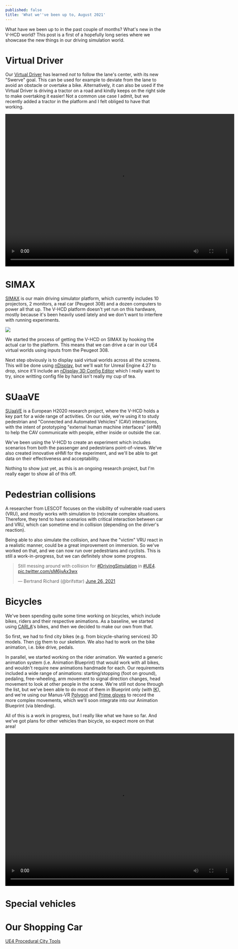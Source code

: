 ```yaml
---
published: false
title: 'What we''ve been up to, August 2021'
---
```

What have we been up to in the past couple of months? What's new in the V-HCD world? This post is a first of a hopefully long series where we showcase the new things in our driving simulation world.

# Virtual Driver

Our [Virtual Driver](/virual-driver) has learned *not* to follow the lane's center, with its new "Swerve" goal. This can be used for example to deviate from the lane to avoid an obstacle or overtake a bike. Alternatively, it can also be used if the Virtual Driver is driving a tractor on a road and kindly keeps on the right side to make overtaking it easier! Not a common use case I admit, but we recently added a tractor in the platform and I felt obliged to have that working.

<video width="720" height="480" controls>
  <source type="video/mp4" src="https://cdn.discordapp.com/attachments/725724080526852126/851710023188217876/vhcd_Preview_NetMode__Standalone_64-bit_Windows_2021-06-08_08-28-24.mp4.mp4">
</video>

# SIMAX

[SIMAX](https://lescot.univ-gustave-eiffel.fr/equipements/simulateurs-de-conduite/simax) is our main driving simulator platform, which currently includes 10 projectors, 2 monitors, a real car (Peugeot 308) and a dozen computers to power all that up. The V-HCD platform doesn't yet run on this hardware, mostly because it's been heavily used lately and we don't want to interfere with running experiments.

![](https://lescot.univ-gustave-eiffel.fr/fileadmin/redaction/LESCOT/phototeque/Equipements/Simulateur_de_conduite/Driving_simulator_03.jpg)

We started the process of getting the V-HCD on SIMAX by hooking the actual car to the platform. This means that we can drive a car in our UE4 virtual worlds using inputs from the Peugeot 308.

Next step obviously is to display said virtual worlds across all the screens. This will be done using [nDisplay](/ndisplay), but we'll wait for Unreal Engine 4.27 to drop, since it'll include an [nDisplay 3D Config Editor](https://portal.productboard.com/epicgames/1-unreal-engine-public-roadmap/c/317-ndisplay-3d-config-editor-beta) which I really want to try, since writting config file by hand isn't really my cup of tea.

# SUaaVE

[SUaaVE](https://www.suaave.eu/) is a European H2020 research project, where the V-HCD holds a key part for a wide range of activities. On our side, we're using it to study pedestrian and "Connected and Automated Vehicles" (CAV) interactions, with the intent of prototyping "external human machine interfaces" (eHMI) to help the CAV communicate with people, either inside or outside the car.

We've been using the V-HCD to create an experiment which includes scenarios from both the passenger and pedestrians point-of-views. We've also created innovative eHMI for the experiment, and we'll be able to get data on their effectiveness and acceptability.

Nothing to show just yet, as this is an ongoing research project, but I'm really eager to show all of this off.

# Pedestrian collisions

A researcher from LESCOT focuses on the visibility of vulnerable road users (VRU), and mostly works with simulation to (re)create complex situations. Therefore, they tend to have scenarios with critical interaction between car and VRU, which can sometime end in collision (depending on the driver's reaction).

Being able to also simulate the collision, and have the "victim" VRU react in a realistic manner, could be a great improvement on immersion. So we've worked on that, and we can now run over pedestrians and cyclists. This is still a work-in-progress, but we can definitely show some progress.

<blockquote class="twitter-tweet"><p lang="en" dir="ltr">Still messing around with collision for <a href="https://twitter.com/hashtag/DrivingSimulation?src=hash&amp;ref_src=twsrc%5Etfw">#DrivingSimulation</a> in <a href="https://twitter.com/hashtag/UE4?src=hash&amp;ref_src=twsrc%5Etfw">#UE4</a>. <a href="https://t.co/sM6jyAx3wx">pic.twitter.com/sM6jyAx3wx</a></p>&mdash; Bertrand Richard (@brifsttar) <a href="https://twitter.com/brifsttar/status/1408770257087500293?ref_src=twsrc%5Etfw">June 26, 2021</a></blockquote> <script async src="https://platform.twitter.com/widgets.js" charset="utf-8"></script>

# Bicycles

We've been spending quite some time working on bicycles, which include bikes, riders and their respective animations. As a baseline, we started using [CARLA](https://carla.org/)'s bikes, and then we decided to make our own from that.

So first, we had to find city bikes (e.g. from bicycle-sharing services) 3D models. Then [rig](https://en.wikipedia.org/wiki/Skeletal_animation) them to our skeleton. We also had to work on the bike animation, i.e. bike drive, pedals.

In parallel, we started working on the rider animation. We wanted a generic animation system (i.e. Animation Blueprint) that would work with all bikes, and wouldn't require new animations handmade for each. Our requirements included a wide range of animations: starting/stopping (foot on ground), pedaling, free-wheeling, arm movement to signal direction changes, head movement to look at other people in the scene. We're still not done through the list, but we've been able to do most of them in Blueprint only (with [IK](https://en.wikipedia.org/wiki/Inverse_kinematics)), and we're using our Manus-VR [Polygon](https://www.manus-vr.com/polygon) and [Prime gloves](https://www.manus-vr.com/mocap-gloves) to record the more complex movements, which we'll soon integrate into our Animation Blueprint (via blending).

All of this is a work in progress, but I really like what we have so far. And we've got plans for other vehicles than bicycle, so expect more on that area!

<video width="720" height="480" controls>
  <source type="video/mp4" src="https://cdn.discordapp.com/attachments/725724080526852126/867435787007557682/velib_demo.mp4_compressed.mp4">
</video>


# Special vehicles

# Our Shopping Car

[UE4 Procedural City Tools](https://www.artstation.com/artwork/Ye96gP)
